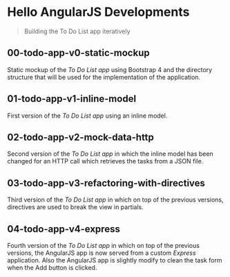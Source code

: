 # Hello AngularJS Developments
> Building the To Do List app iteratively 

## 00-todo-app-v0-static-mockup
Static mockup of the *To Do List app* using Bootstrap 4 and the directory structure that will be used for the implementation of the application.

## 01-todo-app-v1-inline-model
First version of the *To Do List app* using an inline model.

## 02-todo-app-v2-mock-data-http
Second version of the *To Do List app* in which the inline model has been changed for an HTTP call which retrieves the tasks from a JSON file.

## 03-todo-app-v3-refactoring-with-directives
Third version of the *To Do List app* in which on top of the previous versions, directives are used to break the view in partials.

## 04-todo-app-v4-express
Fourth version of the *To Do List app* in which on top of the previous versions, the AngularJS app is now served from a custom *Express* application. Also the AngularJS app is slightly modify to clean the task form when the Add button is clicked.
